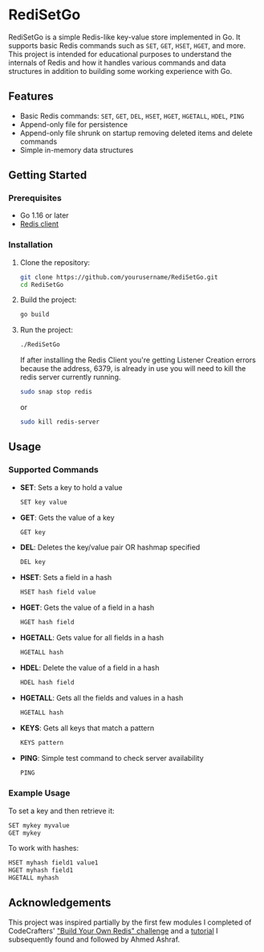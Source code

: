 # RediSetGo

RediSetGo is a simple Redis-like key-value store implemented in Go. It supports basic Redis commands such as `SET`, `GET`, `HSET`, `HGET`, and more. This project is intended for educational purposes to understand the internals of Redis and how it handles various commands and data structures in addition to building some working experience with Go.

## Features

- Basic Redis commands: `SET`, `GET`, `DEL`, `HSET`, `HGET`, `HGETALL`, `HDEL`, `PING`
- Append-only file for persistence
- Append-only file shrunk on startup removing deleted items and delete commands
- Simple in-memory data structures

## Getting Started

### Prerequisites

- Go 1.16 or later
- [Redis client](https://redis.io/docs/getting-started/installation/)

### Installation

1. Clone the repository:

    ```sh
    git clone https://github.com/yourusername/RediSetGo.git
    cd RediSetGo
    ```

2. Build the project:

    ```sh
    go build
    ```

3. Run the project:

    ```sh
    ./RediSetGo
    ```

    If after installing the Redis Client you're getting Listener Creation errors because the address, 6379, is already in use you will need to kill the redis server currently running.

    ```sh
    sudo snap stop redis
    ```
    or
    ```sh
    sudo kill redis-server
    ```

## Usage

### Supported Commands

- **SET**: Sets a key to hold a value

    ```sh
    SET key value
    ```

- **GET**: Gets the value of a key

    ```sh
    GET key
    ```

- **DEL**: Deletes the key/value pair OR hashmap specified
    ```sh
    DEL key
    ```

- **HSET**: Sets a field in a hash

    ```sh
    HSET hash field value
    ```

- **HGET**: Gets the value of a field in a hash

    ```sh
    HGET hash field
    ```

- **HGETALL**: Gets value for all fields in a hash

    ```sh
    HGETALL hash
    ```

- **HDEL**: Delete the value of a field in a hash

    ```sh
    HDEL hash field
    ```

- **HGETALL**: Gets all the fields and values in a hash

    ```sh
    HGETALL hash
    ```

- **KEYS**: Gets all keys that match a pattern

    ```sh
    KEYS pattern
    ```

- **PING**: Simple test command to check server availability

    ```sh
    PING
    ```

### Example Usage

To set a key and then retrieve it:

```sh
SET mykey myvalue
GET mykey
```
To work with hashes:

```sh
HSET myhash field1 value1
HGET myhash field1
HGETALL myhash
```

## Acknowledgements
This project was inspired partially by the first few modules I completed of CodeCrafters' ["Build Your Own Redis" challenge](https://app.codecrafters.io/courses/redis) and a [tutorial](https://www.build-redis-from-scratch.dev/en/introduction) I subsequently found and followed by Ahmed Ashraf.
